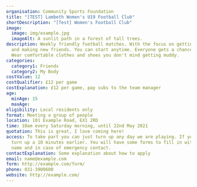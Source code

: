 ```yaml
---
organisation: Community Sports Foundation
title: "[TEST] Lambeth Women's U19 Football Club"
shortDescription: "[Test] Women's Football Club"
image:
  image: img/example.jpg
  imageAlt: A sunlit path in a forest of tall trees.
description: Weekly friendly football matches. With the focus on getting healthy
  and making new friends. You can start anytime. Everyone gets a chance to play.
  Wear comfortable clothes and shoes you don't mind getting muddy.
categories:
  category1: Friends
  category2: My Body
costValue: 12
costQualifier: £12 per game
costExplanation: £12 per game, pay subs to the team manager
age:
  minAge: 15
  maxAge:
eligibility: Local residents only
format: Meeting a group of people
location: 101 Example Road, EX1 2RD
time: 10am every Saturday morning, until 22nd May 2021
quotation: This is great, I love coming here!
access: To take part you can just turn up any day we are playing. If you are new
  turn up a 10 minutes earlier. You will have some forms to fill in with you
  name and in case of emergency contact.
contactExplanation: Some explanation about how to apply
email: name@example.com
form: http://example.com/form/
phone: 031-3900600
website: http://example.com/
---
```

